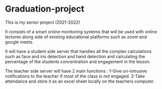 # Graduation-project
This is my senior project (2021-2022)

It consists of a smart online monitoring systems that will be used with online lectures along side of existing educational platforms such as zoom and google meets.

It will have a student side server that handles all the complex calculations such as face and iris detection and hand detection and calculating the percentage of the students concentration and engagement in the lesson.

The teacher side server will have 2 main functions :
    1-Give un-intrusive notifications to the teacher if most of the class is not engaged.
    2-Take attendance and store it as an excel sheet locally on the teachers computer.
